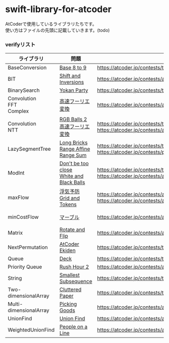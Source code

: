 # swift-library-for-atcoder

AtCoderで使用しているライブラリたちです。<br>
使い方はファイルの先頭に記載していきます。(todo)<br>

### verifyリスト

|ライブラリ|問題|提出|備考|
|--------|----|---|---|
|BaseConversion|[Base 8 to 9](https://atcoder.jp/contests/typical90/tasks/typical90_bo)|https://atcoder.jp/contests/typical90/submissions/23487489||
|BIT|[Shift and Inversions](https://atcoder.jp/contests/abc190/tasks/abc190_f)|https://atcoder.jp/contests/abc190/submissions/21521692||
|BinarySearch|[Yokan Party](https://atcoder.jp/contests/typical90/tasks/typical90_a)|https://atcoder.jp/contests/typical90/submissions/22096245||
|Convolution<br>FFT<br>Complex|[高速フーリエ変換](https://atcoder.jp/contests/atc001/tasks/fft_c)|<https://atcoder.jp/contests/atc001/submissions/23518743>|
|Convolution<br>NTT|[RGB Balls 2](https://atcoder.jp/contests/typical90/tasks/typical90_bm)<br>[高速フーリエ変換](https://atcoder.jp/contests/atc001/tasks/fft_c)|<https://atcoder.jp/contests/typical90/submissions/23517668><br><https://atcoder.jp/contests/atc001/submissions/23518788>|ModIntも使用|
|LazySegmentTree|[Long Bricks](https://atcoder.jp/contests/typical90/tasks/typical90_ac)<br>[Range Affine Range Sum](https://atcoder.jp/contests/practice2/tasks/practice2_k)|https://atcoder.jp/contests/typical90/submissions/23298671<br>https://atcoder.jp/contests/practice2/submissions/23519142||
|ModInt|[Don't be too close](https://atcoder.jp/contests/typical90/tasks/typical90_o)<br>[White and Black Balls](https://atcoder.jp/contests/abc205/tasks/abc205_e)|<https://atcoder.jp/contests/typical90/submissions/23517739><br><https://atcoder.jp/contests/abc205/submissions/23518526>||
|maxFlow|[浮気予防](https://atcoder.jp/contests/abc010/tasks/abc010_4)<br>[Grid and Tokens](https://atcoder.jp/contests/abc205/tasks/abc205_f)|<https://atcoder.jp/contests/abc010/submissions/23518471><br>https://atcoder.jp/contests/abc205/submissions/23461571|Flowの中|
|minCostFlow|[マーブル](https://atcoder.jp/contests/abc004/tasks/abc004_4)|https://atcoder.jp/contests/abc004/submissions/23208065|Flowの中|
|Matrix|[Rotate and Flip](https://atcoder.jp/contests/abc189/tasks/abc189_e)|https://atcoder.jp/contests/abc189/submissions/23519031||
|NextPermutation|[AtCoder Ekiden](https://atcoder.jp/contests/typical90/tasks/typical90_af)|https://atcoder.jp/contests/typical90/submissions/23178079||
|Queue|[Deck](https://atcoder.jp/contests/abc175/tasks/abc175_e)|https://atcoder.jp/contests/typical90/submissions/23302232||
|Priority Queue|[Rush Hour 2](https://atcoder.jp/contests/abc204/tasks/abc204_e)|https://atcoder.jp/contests/abc204/submissions/23240632||
|String|[Smallest Subsequence](https://atcoder.jp/contests/typical90/tasks/typical90_f)|https://atcoder.jp/contests/typical90/submissions/23338525||
|Two-dimensionalArray|[Cluttered Paper](https://atcoder.jp/contests/typical90/tasks/typical90_ab)|https://atcoder.jp/contests/typical90/submissions/23158817||
|Multi-dimensionalArray|[Picking Goods](https://atcoder.jp/contests/abc175/tasks/abc175_e)|https://atcoder.jp/contests/abc175/submissions/21249814||
|UnionFind|[Union Find](https://atcoder.jp/contests/atc001/tasks/unionfind_a)|https://atcoder.jp/contests/atc001/submissions/23519095||
|WeightedUnionFind|[People on a Line](https://atcoder.jp/contests/abc087/tasks/arc090_b)|https://atcoder.jp/contests/abc087/submissions/21023126||
